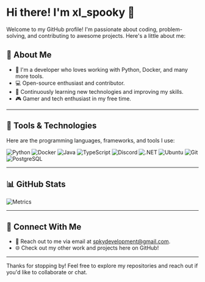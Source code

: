 # Hi there! I'm xl_spooky 👋

Welcome to my GitHub profile! I'm passionate about coding, problem-solving, and contributing to awesome projects. Here's a little about me:

## 🌟 About Me
- 🔧 I'm a developer who loves working with Python, Docker, and many more tools.
- 💻 Open-source enthusiast and contributor.
- 🧠 Continuously learning new technologies and improving my skills.
- 🎮 Gamer and tech enthusiast in my free time.

---

## 🚀 Tools & Technologies
Here are the programming languages, frameworks, and tools I use:

![Python](https://skillicons.dev/icons?i=python)
![Docker](https://skillicons.dev/icons?i=docker)
![Java](https://skillicons.dev/icons?i=java)
![TypeScript](https://skillicons.dev/icons?i=typescript)
![Discord](https://skillicons.dev/icons?i=discord)
![.NET](https://skillicons.dev/icons?i=dotnet)
![Ubuntu](https://skillicons.dev/icons?i=ubuntu)
![Git](https://skillicons.dev/icons?i=git)
![PostgreSQL](https://skillicons.dev/icons?i=postgres)

---

## 📊 GitHub Stats
![Metrics](https://raw.githubusercontent.com/xl-spooky/xl-spooky/main/.github/metrics/github-metrics.svg)

---

## 🔗 Connect With Me
- 📧 Reach out to me via email at [spkydevelopment@gmail.com](mailto:spkydevelopment@gmail.com).
- 🌐 Check out my other work and projects here on GitHub!

---

Thanks for stopping by! Feel free to explore my repositories and reach out if you'd like to collaborate or chat.
